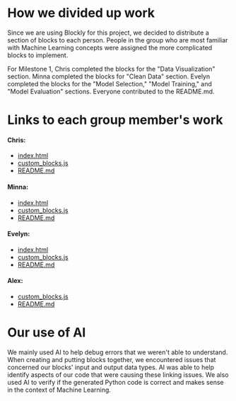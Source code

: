 # How we divided up work

Since we are using Blockly for this project, we decided to distribute a section of blocks to each person. People in the group who are most familiar with Machine Learning concepts were assigned the more complicated blocks to implement.

For Milestone 1, Chris completed the blocks for the "Data Visualization" section. Minna completed the blocks for "Clean Data" section. Evelyn completed the blocks for the "Model Selection," "Model Training," and "Model Evaluation" sections. Everyone contributed to the README.md.

# Links to each group member's work 

#### Chris: 
 - [index.html](https://github.com/elawrie/BlocklyML/blob/main/milestone1/index.html)
 - [custom_blocks.js](https://github.com/elawrie/BlocklyML/blob/main/milestone1/custom_blocks.js)
 - [README.md](https://github.com/elawrie/BlocklyML/blob/main/milestone1/README.md)
#### Minna: 
 - [index.html](https://github.com/elawrie/BlocklyML/blob/main/milestone1/index.html)
 - [custom_blocks.js](https://github.com/elawrie/BlocklyML/blob/main/milestone1/custom_blocks.js)
 - [README.md](https://github.com/elawrie/BlocklyML/blob/main/milestone1/README.md)
#### Evelyn:
 - [index.html](https://github.com/elawrie/BlocklyML/blob/main/milestone1/index.html)
 - [custom_blocks.js](https://github.com/elawrie/BlocklyML/blob/main/milestone1/custom_blocks.js)
 - [README.md](https://github.com/elawrie/BlocklyML/blob/main/milestone1/README.md)
#### Alex:
 - [custom_blocks.js](https://github.com/elawrie/BlocklyML/blob/main/milestone1/custom_blocks.js)
 - [README.md](https://github.com/elawrie/BlocklyML/blob/main/milestone1/README.md)

# Our use of AI 

We mainly used AI to help debug errors that we weren't able to understand. When creating and putting blocks together, we encountered issues that concerned our blocks' input and output data types. AI was able to help identify aspects of our code that were causing these linking issues. We also used AI to verify if the generated Python code is correct and makes sense in the context of Machine Learning.
